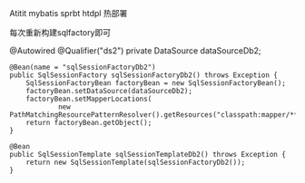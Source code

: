 Atitit mybatis sprbt htdpl  热部署  

每次重新构建sqlfactory即可

@Autowired
	@Qualifier("ds2")
	private DataSource dataSourceDb2;

	@Bean(name = "sqlSessionFactoryDb2")
	public SqlSessionFactory sqlSessionFactoryDb2() throws Exception {
		SqlSessionFactoryBean factoryBean = new SqlSessionFactoryBean();
		factoryBean.setDataSource(dataSourceDb2);
		factoryBean.setMapperLocations(
				new PathMatchingResourcePatternResolver().getResources("classpath:mapper/**/*.xml"));
		return factoryBean.getObject();
	}

	@Bean
	public SqlSessionTemplate sqlSessionTemplateDb2() throws Exception {
		return new SqlSessionTemplate(sqlSessionFactoryDb2());
	}
